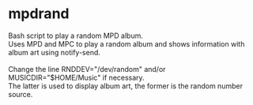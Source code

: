 # mpdrand
Bash script to play a random MPD album.
<br>
Uses MPD and MPC to play a random album and shows information with album art using notify-send.<br>
<br>
Change the line RNDDEV="/dev/random" and/or MUSICDIR="$HOME/Music" if necessary.<br>
The latter is used to display album art, the former is the random number source.

